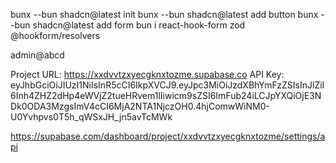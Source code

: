 bunx --bun shadcn@latest init
bunx --bun shadcn@latest add button
bunx --bun shadcn@latest add form
bun i react-hook-form zod @hookform/resolvers

admin@abcd

Project URL: https://xxdvvtzxyecgknxtozme.supabase.co
API Key: eyJhbGciOiJIUzI1NiIsInR5cCI6IkpXVCJ9.eyJpc3MiOiJzdXBhYmFzZSIsInJlZiI6Inh4ZHZ2dHp4eWVjZ2tueHRvem1lIiwicm9sZSI6ImFub24iLCJpYXQiOjE3NDk0ODA3MzgsImV4cCI6MjA2NTA1NjczOH0.4hjComwWiNM0-U0Yvhpvs0T5h_qWSxJH_jn5avTcMWk

https://supabase.com/dashboard/project/xxdvvtzxyecgknxtozme/settings/api